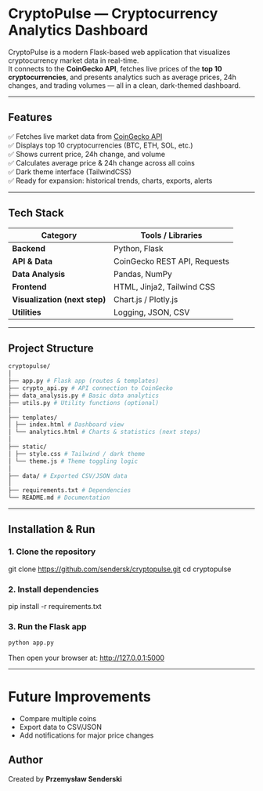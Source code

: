 # CryptoPulse — Cryptocurrency Analytics Dashboard

CryptoPulse is a modern Flask-based web application that visualizes cryptocurrency market data in real-time.  
It connects to the **CoinGecko API**, fetches live prices of the **top 10 cryptocurrencies**, and presents analytics such as average prices, 24h changes, and trading volumes — all in a clean, dark-themed dashboard.

---

## Features

✅ Fetches live market data from [CoinGecko API](https://www.coingecko.com/en/api)  
✅ Displays top 10 cryptocurrencies (BTC, ETH, SOL, etc.)  
✅ Shows current price, 24h change, and volume  
✅ Calculates average price & 24h change across all coins  
✅ Dark theme interface (TailwindCSS)  
✅ Ready for expansion: historical trends, charts, exports, alerts  

---

## Tech Stack

| Category | Tools / Libraries |
|-----------|------------------|
| **Backend** | Python, Flask |
| **API & Data** | CoinGecko REST API, Requests |
| **Data Analysis** | Pandas, NumPy |
| **Frontend** | HTML, Jinja2, Tailwind CSS |
| **Visualization (next step)** | Chart.js / Plotly.js |
| **Utilities** | Logging, JSON, CSV |

---

## Project Structure

```bash
cryptopulse/
│
├── app.py # Flask app (routes & templates)
├── crypto_api.py # API connection to CoinGecko
├── data_analysis.py # Basic data analytics
├── utils.py # Utility functions (optional)
│
├── templates/
│ ├── index.html # Dashboard view
│ └── analytics.html # Charts & statistics (next steps)
│
├── static/
│ ├── style.css # Tailwind / dark theme
│ └── theme.js # Theme toggling logic
│
├── data/ # Exported CSV/JSON data
│
├── requirements.txt # Dependencies
└── README.md # Documentation
```

---

## Installation & Run

### 1. Clone the repository

git clone https://github.com/sendersk/cryptopulse.git
cd cryptopulse

### 2. Install dependencies

pip install -r requirements.txt

### 3. Run the Flask app

```bash
python app.py
```
Then open your browser at:
http://127.0.0.1:5000

---

# Future Improvements

- Compare multiple coins
- Export data to CSV/JSON
- Add notifications for major price changes

## Author

Created by **Przemysław Senderski**